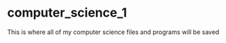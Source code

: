 computer_science_1
==================

This is where all of my computer science files and programs will be saved
